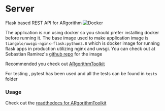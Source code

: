 # Server
Flask based REST API for ARgorithm
![Docker](https://github.com/ARgorithm/Server/workflows/Docker/badge.svg)

The application is run using docker so you should prefer installing docker before running it. The base image used to make application image is `tiangolo/uwsgi-nginx-flask:python3.8` which is docker image for running flask apps in production utilizing nginx and uwsgi. You can check out at Sebastian Ramirez's [github repo](https://github.com/tiangolo/uwsgi-nginx-flask-docker) for the image 

Recommended you check out [ARgorithmToolkit](https://github.com/ARgorithm/Toolkit)

For testing , pytest has been used and all the tests can be found in `tests` folder

### Usage

Check out the [readthedocs for ARgorithmToolkit](https://argorithmtoolkit.readthedocs.io/en/latest/server.html)